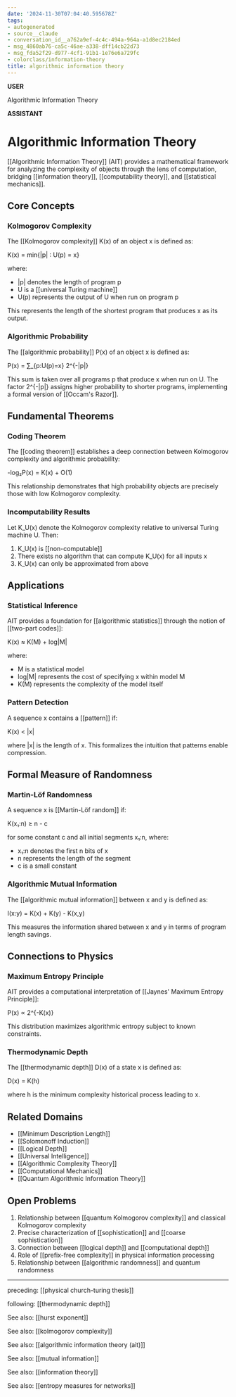 ```yaml
---
date: '2024-11-30T07:04:40.595678Z'
tags:
- autogenerated
- source__claude
- conversation_id__a762a9ef-4c4c-494a-964a-a1d8ec2184ed
- msg_4860ab76-ca5c-46ae-a338-dff14cb22d73
- msg_fda52f29-d977-4cf1-91b1-1e76e6a729fc
- colorclass/information-theory
title: algorithmic information theory
---
```


**USER**

Algorithmic Information Theory


**ASSISTANT**

# Algorithmic Information Theory

[[Algorithmic Information Theory]] (AIT) provides a mathematical framework for analyzing the complexity of objects through the lens of computation, bridging [[information theory]], [[computability theory]], and [[statistical mechanics]].

## Core Concepts

### Kolmogorov Complexity

The [[Kolmogorov complexity]] K(x) of an object x is defined as:

K(x) = min{|p| : U(p) = x}

where:
- |p| denotes the length of program p
- U is a [[universal Turing machine]]
- U(p) represents the output of U when run on program p

This represents the length of the shortest program that produces x as its output.

### Algorithmic Probability

The [[algorithmic probability]] P(x) of an object x is defined as:

P(x) = ∑_{p:U(p)=x} 2^{-|p|}

This sum is taken over all programs p that produce x when run on U. The factor 2^{-|p|} assigns higher probability to shorter programs, implementing a formal version of [[Occam's Razor]].

## Fundamental Theorems

### Coding Theorem

The [[coding theorem]] establishes a deep connection between Kolmogorov complexity and algorithmic probability:

-log₂P(x) = K(x) + O(1)

This relationship demonstrates that high probability objects are precisely those with low Kolmogorov complexity.

### Incomputability Results

Let K_U(x) denote the Kolmogorov complexity relative to universal Turing machine U. Then:

1. K_U(x) is [[non-computable]]
2. There exists no algorithm that can compute K_U(x) for all inputs x
3. K_U(x) can only be approximated from above

## Applications

### Statistical Inference

AIT provides a foundation for [[algorithmic statistics]] through the notion of [[two-part codes]]:

K(x) ≈ K(M) + log|M|

where:
- M is a statistical model
- log|M| represents the cost of specifying x within model M
- K(M) represents the complexity of the model itself

### Pattern Detection

A sequence x contains a [[pattern]] if:

K(x) < |x|

where |x| is the length of x. This formalizes the intuition that patterns enable compression.

## Formal Measure of Randomness

### Martin-Löf Randomness

A sequence x is [[Martin-Löf random]] if:

K(x₁:n) ≥ n - c

for some constant c and all initial segments x₁:n, where:
- x₁:n denotes the first n bits of x
- n represents the length of the segment
- c is a small constant

### Algorithmic Mutual Information

The [[algorithmic mutual information]] between x and y is defined as:

I(x:y) = K(x) + K(y) - K(x,y)

This measures the information shared between x and y in terms of program length savings.

## Connections to Physics

### Maximum Entropy Principle

AIT provides a computational interpretation of [[Jaynes' Maximum Entropy Principle]]:

P(x) ∝ 2^{-K(x)}

This distribution maximizes algorithmic entropy subject to known constraints.

### Thermodynamic Depth

The [[thermodynamic depth]] D(x) of a state x is defined as:

D(x) = K(h) 

where h is the minimum complexity historical process leading to x.

## Related Domains

- [[Minimum Description Length]]
- [[Solomonoff Induction]]
- [[Logical Depth]]
- [[Universal Intelligence]]
- [[Algorithmic Complexity Theory]]
- [[Computational Mechanics]]
- [[Quantum Algorithmic Information Theory]]

## Open Problems

1. Relationship between [[quantum Kolmogorov complexity]] and classical Kolmogorov complexity
2. Precise characterization of [[sophistication]] and [[coarse sophistication]]
3. Connection between [[logical depth]] and [[computational depth]]
4. Role of [[prefix-free complexity]] in physical information processing
5. Relationship between [[algorithmic randomness]] and quantum randomness


---

preceding: [[physical church-turing thesis]]  


following: [[thermodynamic depth]]

See also: [[hurst exponent]]


See also: [[kolmogorov complexity]]


See also: [[algorithmic information theory (ait)]]


See also: [[mutual information]]


See also: [[information theory]]


See also: [[entropy measures for networks]]